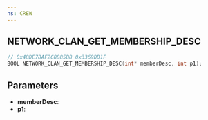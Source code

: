 ```yaml
---
ns: CREW
---
```

## NETWORK_CLAN_GET_MEMBERSHIP_DESC

```c
// 0x48DE78AF2C8885B8 0x3369DD1F
BOOL NETWORK_CLAN_GET_MEMBERSHIP_DESC(int* memberDesc, int p1);
```

## Parameters
* **memberDesc**:
* **p1**:
